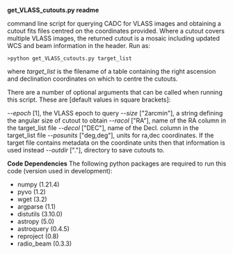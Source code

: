 **get_VLASS_cutouts.py readme**

command line script for querying CADC for VLASS images and obtaining a cutout fits files centred on the coordinates provided. Where a cutout covers multiple VLASS images, the returned cutout is a mosaic including updated WCS and beam information in the header. Run as: 

    >python get_VLASS_cutouts.py target_list

where *target_list* is the filename of a table containing the right ascension and declination coordinates on which to centre the cutouts. 

There are a number of optional arguments that can be called when running this script. These are [default values in square brackets]:

*--epoch* [1], the VLASS epoch to query
*--size* ["2arcmin"], a string defining the angular size of cutout to obtain
*--racol* ["RA"], name of the RA column in the target_list file
*--decol* ["DEC"], name of the Decl. column in the target_list file
*--posunits* ["deg,deg"], units for ra,dec coordinates. If the target file contains metadata on the coordinate units then that information is used instead
*--outdir* ["."], directory to save cutouts to.


**Code Dependencies**
The following python packages are required to run this code (version used in development):
* numpy (1.21.4)
* pyvo (1.2)
* wget (3.2)
* argparse (1.1)
* distutils (3.10.0)
* astropy (5.0)
* astroquery (0.4.5)
* reproject (0.8)
* radio_beam (0.3.3)
